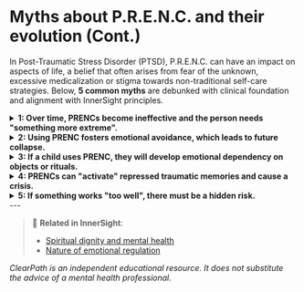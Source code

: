 # Myths about P.R.E.N.C. and their evolution (Cont.)

In Post-Traumatic Stress Disorder (PTSD), P.R.E.N.C. can have an impact on aspects of life, a belief that often arises from fear of the unknown, excessive medicalization or stigma towards non-traditional self-care strategies. Below, **5 common myths** are debunked with clinical foundation and alignment with InnerSight principles.

<details>
<summary><strong>1: Over time, PRENCs become ineffective and the person needs "something more extreme".</strong></summary>

<strong>Reality:</strong> The effectiveness of a PRENC can vary over time, like any tool. But that doesn't mean it "evolves into something worse"; it simply indicates the need to adjust the strategy, something normal in any emotional growth process.
</details>

<details>
<summary><strong>2: Using PRENC fosters emotional avoidance, which leads to future collapse.</strong></summary>

<strong>Reality:</strong> Well-applied PRENCs don't avoid emotions, but help to <em>regulate intensity</em> to be able to process them without collapsing. Avoiding pain is different from modulating it. Conscious regulation is a preliminary step to processing, not an escape.
</details>

<details>
<summary><strong>3: If a child uses PRENC, they will develop emotional dependency on objects or rituals.</strong></summary>

<strong>Reality:</strong> Children use transitional objects naturally (stuffed animals, blankets). PRENCs adapted to their age foster self-regulation and internal security. With support, these are internalized over time, not chronified as pathological dependencies.
</details>

<details>
<summary><strong>4: PRENCs can "activate" repressed traumatic memories and cause a crisis.</strong></summary>

<strong>Reality:</strong> Some sensory PRENCs (like certain smells or sounds) could act as triggers, but that's not the PRENC's fault itself, but the nature of trauma. That's why it's key to choose PRENCs with self-awareness or professional guidance. Most are designed precisely to <em>prevent</em> re-experiencing, not provoke it.
</details>

<details>
<summary><strong>5: If something works "too well", there must be a hidden risk.</strong></summary>

<strong>Reality:</strong> This belief reflects a cultural bias against accessible emotional relief. Not everything simple is dangerous. Many PRENCs work because they align with basic human needs: security, sensory connection, rhythm, symbolism. Their effectiveness doesn't imply trap or hidden consequence.
</details>
---

> 🔗 **Related in InnerSight**:  
> - [Spiritual dignity and mental health](https://inner-clarity.github.io/InnerSight/en#spiritual-dignity-and-mental-health)  
> - [Nature of emotional regulation](https://inner-clarity.github.io/InnerSight/en#nature-of-emotional-regulation)

*ClearPath is an independent educational resource. It does not substitute the advice of a mental health professional.*

